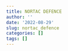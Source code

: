 ```yaml
---
title: NORTAC DEFENCE
author: ''
date: '2022-08-29'
slug: nortac_defence
categories: []
tags: []
---
```


